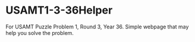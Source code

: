 # USAMT1-3-36Helper
For USAMT Puzzle Problem 1, Round 3, Year 36. Simple webpage that may help you solve the problem. 
